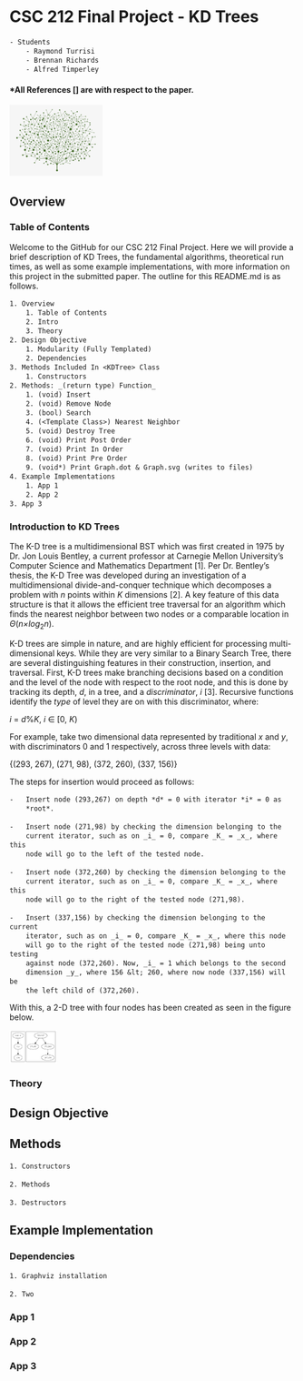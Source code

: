 # CSC 212 Final Project - KD Trees
~~~
- Students
    - Raymond Turrisi
    - Brennan Richards
    - Alfred Timperley
~~~
#### *All References [] are with respect to the paper.

<img src="./images/tree.png" alt="image" style="zoom:20%;" />

## Overview
### Table of Contents
Welcome to the GitHub for our CSC 212 Final Project. Here we will provide a brief description of KD Trees, the fundamental algorithms, theoretical run times, as well as some example implementations, with more information on this project in the submitted paper. The outline for this README.md is as follows.

~~~
1. Overview
    1. Table of Contents
    2. Intro
    3. Theory
2. Design Objective
    1. Modularity (Fully Templated)
    2. Dependencies
3. Methods Included In <KDTree> Class
    1. Constructors
2. Methods: _(return type) Function_
    1. (void) Insert
    2. (void) Remove Node
    3. (bool) Search
    4. (<Template Class>) Nearest Neighbor
    5. (void) Destroy Tree
    6. (void) Print Post Order
    7. (void) Print In Order
    8. (void) Print Pre Order
    9. (void*) Print Graph.dot & Graph.svg (writes to files)
4. Example Implementations
    1. App 1
    2. App 2
3. App 3
~~~

### Introduction to KD Trees
The K-D tree is a multidimensional BST which was first created in 1975
by Dr. Jon Louis Bentley, a current professor at Carnegie Mellon
University’s Computer Science and Mathematics Department [1]. Per Dr.
Bentley’s thesis, the K-D Tree was developed during an investigation of
a multidimensional divide-and-conquer technique which decomposes a
problem with *n* points within *K* dimensions [2]. A key feature of this
data structure is that it allows the efficient tree traversal for an
algorithm which finds the nearest neighbor between two nodes or a
comparable location in *Θ*(*n$\times$log*<sub>2</sub>*n*).

K-D trees are simple in nature, and are highly efficient for processing
multi-dimensional keys. While they are very similar to a Binary Search
Tree, there are several distinguishing features in their construction,
insertion, and traversal. First, K-D trees make branching decisions
based on a condition and the level of the node with respect to the root
node, and this is done by tracking its depth, *d*, in a tree, and a
*discriminator*, *i* [3]. Recursive functions identify the *type* of level
they are on with this discriminator, where:

*i* = *d*%*K*,  *i* ∈ \[0, *K*\)

For example, take two dimensional data represented by traditional *x*
and *y*, with discriminators 0 and 1 respectively, across three levels
with data:

{(293, 267), (271, 98), (372, 260), (337, 156)}

The steps for insertion would proceed as follows:
~~~
-   Insert node (293,267) on depth *d* = 0 with iterator *i* = 0 as
    *root*.

-   Insert node (271,98) by checking the dimension belonging to the
    current iterator, such as on _i_ = 0, compare _K_ = _x_, where this
    node will go to the left of the tested node.

-   Insert node (372,260) by checking the dimension belonging to the
    current iterator, such as on _i_ = 0, compare _K_ = _x_, where this
    node will go to the right of the tested node (271,98).

-   Insert (337,156) by checking the dimension belonging to the current
    iterator, such as on _i_ = 0, compare _K_ = _x_, where this node
    will go to the right of the tested node (271,98) being unto testing
    against node (372,260). Now, _i_ = 1 which belongs to the second
    dimension _y_, where 156 &lt; 260, where now node (337,156) will be
    the left child of (372,260).
~~~

With this, a 2-D tree with four nodes has been created as seen in the figure below.

<img src="./images/example1.png" alt="image" style="zoom:20%;" />

### Theory


## Design Objective


## Methods

~~~
1. Constructors

2. Methods

3. Destructors
~~~

## Example Implementation

### Dependencies
~~~
1. Graphviz installation

2. Two
~~~
### App 1

### App 2

### App 3
